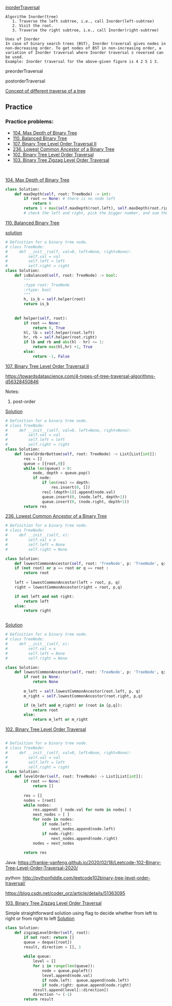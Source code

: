 
[inorderTraversal](https://www.geeksforgeeks.org/tree-traversals-inorder-preorder-and-postorder/)

```
Algorithm Inorder(tree)
   1. Traverse the left subtree, i.e., call Inorder(left-subtree)
   2. Visit the root.
   3. Traverse the right subtree, i.e., call Inorder(right-subtree)
```
```
Uses of Inorder
In case of binary search trees (BST), Inorder traversal gives nodes in non-decreasing order. To get nodes of BST in non-increasing order, a variation of Inorder traversal where Inorder traversal s reversed can be used.
Example: Inorder traversal for the above-given figure is 4 2 5 1 3.
```

preorderTraversal

postorderTraversal

[Concept of different traverse of a tree](https://www.geeksforgeeks.org/tree-traversals-inorder-preorder-and-postorder/)


## Practice

### Practice problems: 
* [104. Max Depth of Binary Tree](https://leetcode.com/problems/maximum-depth-of-binary-tree/)
* [110. Balanced Binary Tree](https://leetcode.com/problems/balanced-binary-tree/)
* [107. Binary Tree Level Order Traversal II](https://leetcode.com/problems/binary-tree-level-order-traversal-ii/)
* [236. Lowest Common Ancestor of a Binary Tree](https://leetcode.com/problems/lowest-common-ancestor-of-a-binary-tree/)
* [102. Binary Tree Level Order Traversal](https://leetcode.com/problems/binary-tree-level-order-traversal/)
* [103. Binary Tree Zigzag Level Order Traversal](https://leetcode.com/problems/binary-tree-zigzag-level-order-traversal/)

<br>


[104. Max Depth of Binary Tree](https://leetcode.com/problems/maximum-depth-of-binary-tree/)


```python
class Solution: 
    def maxDepth(self, root: TreeNode) -> int: 
        if root == None: # there is no node left
            return 0 
        return 1 + max(self.maxDepth(root.left), self.maxDepth(root.right)) 
        # check the left and right, pick the bigger number, and sum them together
```

[110. Balanced Binary Tree](https://leetcode.com/problems/balanced-binary-tree/)

[solution](https://leetcode.com/problems/balanced-binary-tree/discuss/35741/Python-solution-with-detailed-explanation)

```python
# Definition for a binary tree node.
# class TreeNode:
#     def __init__(self, val=0, left=None, right=None):
#         self.val = val
#         self.left = left
#         self.right = right
class Solution:
    def isBalanced(self, root: TreeNode) -> bool:
        """
        :type root: TreeNode
        :rtype: bool
        """
        h, is_b = self.helper(root)
        return is_b
        
    
    def helper(self, root): 
        if root == None: 
            return 0, True
        hl, lb = self.helper(root.left)
        hr, rb = self.helper(root.right)
        if lb and rb and abs(hl - hr) <= 1: 
            return max(hl,hr) +1, True
        else: 
            return -1, False
```

[107. Binary Tree Level Order Traversal II](https://leetcode.com/problems/binary-tree-level-order-traversal-ii/)

https://towardsdatascience.com/4-types-of-tree-traversal-algorithms-d56328450846


Notes: 
1. post-order


[Solution](https://blog.csdn.net/coder_orz/article/details/51583729)

```python
# Definition for a binary tree node.
# class TreeNode:
#     def __init__(self, val=0, left=None, right=None):
#         self.val = val
#         self.left = left
#         self.right = right
class Solution:
    def levelOrderBottom(self, root: TreeNode) -> List[List[int]]:
        res = []
        queue = [{root,0}]
        while len(queue) > 0:
            node, depth = queue.pop()
            if node: 
                if len(res) <= depth: 
                    res.insert(0, [])
                res[-(depth+1)].append(node.val)
                queue.insert(0, (node.left, depth+1))
                queue.insert(0, (node.right, depth+1))
        return res 

```

[236. Lowest Common Ancestor of a Binary Tree](https://leetcode.com/problems/lowest-common-ancestor-of-a-binary-tree/)

```python
# Definition for a binary tree node.
# class TreeNode:
#     def __init__(self, x):
#         self.val = x
#         self.left = None
#         self.right = None

class Solution:
    def lowestCommonAncestor(self, root: 'TreeNode', p: 'TreeNode', q: 'TreeNode') -> 'TreeNode':
    if (not root) or p == root or q == root :
        return root
    
    left = lowestCommonAncestor(left = root, p, q)
    right = lowestCommonAncestor(right = root, p,q)

    if not left and not right: 
        return left
    else: 
        return right 



```
[Solution](https://www.cnblogs.com/grandyang/p/4641968.html)

```python
# Definition for a binary tree node.
# class TreeNode:
#     def __init__(self, x):
#         self.val = x
#         self.left = None
#         self.right = None

class Solution:
    def lowestCommonAncestor(self, root: 'TreeNode', p: 'TreeNode', q: 'TreeNode') -> 'TreeNode':
        if root is None:
            return None
    
        m_left = self.lowestCommonAncestor(root.left, p, q)
        m_right = self.lowestCommonAncestor(root.right, p,q)

        if (m_left and m_right) or (root in [p,q]): 
            return root
        else: 
            return m_left or m_right
```

[102. Binary Tree Level Order Traversal](https://leetcode.com/problems/binary-tree-level-order-traversal/)

```python

# Definition for a binary tree node.
# class TreeNode:
#     def __init__(self, val=0, left=None, right=None):
#         self.val = val
#         self.left = left
#         self.right = right
class Solution:
    def levelOrder(self, root: TreeNode) -> List[List[int]]:
        if root == None:
            return []
        
        res = []            
        nodes = [root]
        while nodes:
            res.append( [ node.val for node in nodes] )
            next_nodes = [ ]
            for node in nodes:
                if node.left:
                	next_nodes.append(node.left)
                if node.right:
                    next_nodes.append(node.right)
            nodes = next_nodes
        
        return res

```
Java: https://frankie-yanfeng.github.io/2020/02/18/Leetcode-102-Binary-Tree-Level-Order-Traversal-2020/

python: http://pythonfiddle.com/leetcode102binary-tree-level-order-traversal/

https://blog.csdn.net/coder_orz/article/details/51363095

[103. Binary Tree Zigzag Level Order Traversal](https://leetcode.com/problems/binary-tree-zigzag-level-order-traversal/)

Simple straightforward solution using flag to decide whether from left to right or from right to left
[Solution](https://leetcode.com/problems/binary-tree-zigzag-level-order-traversal/discuss/749036/Python-Clean-BFS-solution-explained)
```python
class Solution:
    def zigzagLevelOrder(self, root):
        if not root: return []
        queue = deque([root])
        result, direction = [], 1
        
        while queue:
            level = []
            for i in range(len(queue)):
                node = queue.popleft()
                level.append(node.val)
                if node.left:  queue.append(node.left)
                if node.right: queue.append(node.right)
            result.append(level[::direction])
            direction *= (-1)
        return result

```
